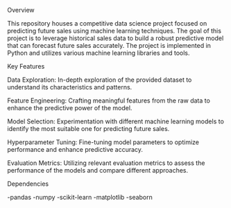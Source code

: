 Overview

This repository houses a competitive data science project focused on predicting future sales using machine learning techniques. The goal of this project is to leverage historical sales data to build a robust predictive model that can forecast future sales accurately. The project is implemented in Python and utilizes various machine learning libraries and tools.

Key Features

Data Exploration: In-depth exploration of the provided dataset to understand its characteristics and patterns.

Feature Engineering: Crafting meaningful features from the raw data to enhance the predictive power of the model.

Model Selection: Experimentation with different machine learning models to identify the most suitable one for predicting future sales.

Hyperparameter Tuning: Fine-tuning model parameters to optimize performance and enhance predictive accuracy.

Evaluation Metrics: Utilizing relevant evaluation metrics to assess the performance of the models and compare different approaches.

Dependencies

-pandas
-numpy
-scikit-learn
-matplotlib
-seaborn
